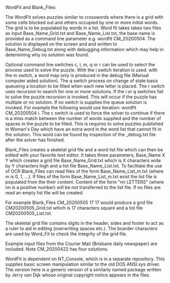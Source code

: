 WordFit and Blank_Files

The WordFit solves puzzles similar to crosswords where there is a grid with some
cells blocked out and others occupied by one or more initial words. The grid is
to be populated by words in a list. Word fit takes takes two files as input
Base_Name_Grid.txt and Base_Name_List.txt, the base name is provided as a
command line parameter e.g. wordfit CM_20200504. The solution is displayed on
the screen and and written to Base_Name_Debug.txt along with debugging
information which may help in determining why no solution was found.

Optional command line switches c, i, m, q or r can be used to select the process
used to solve the puzzle. With the i switch iteration is used. with the m
switch, a word map only is produced in the debug file (Manual computer aided
solution). The q switch process on change of state basis queueing a location to
be filled when each new letter is placed. The r switch uses recursion to search
for one or more solutions. If the i or q switches fail to solve the puzzle
recursion is invoked. This will occur if the puzzle has multiple or no solution.
If no switch is supplies the queue solution is invoked. For example the
following would use iteration: wordfit CM_20200504 i. The c switch is used to
force the solver to continue if there is a miss match between the number of
words supplied and the number of spaces in the puzzle to be filled. This is
requires to solve puzzles published in Woman's Day which have an extra word in
the word list that cannot fit in the solution. This word can be found by
inspection of the _debug.txt file after the solver has finished.

Blank_Files creates a skeletal grid file and a word list file which can then be
edited with your favorite text editor. It takes three parameters, Base_Name X Y
which creates a grid file Base_Name_Grid.txt which is X characters wide by Y
characters high and a list file Base_Name_List.txt. To facilitate the use of OCR
Blank_Files can read files of the form Base_Name_List_m.txt (where m is 0,
1, ...). If files of the form Base_Name_List_m.txt exist the list file is
populated from the their content. Content of the form "nn LETTERS" (where nn is
a positive number) will be not transferred to the list file. If no files are
read an empty list file will be created.

For example Blank_Files CM_20200505 17 17 would produce a grid file
CM20200505_Grid.txt which is 17 characters square and a list file
CM20200505_List.txt.

The skeletal grid file contains digits in the header, sides and footer to act as
a ruler to aid in editing (overwriting spaces etc.). The boarder characters are
used by Word_Fit to check the integrity of the grid file.

Example input files from the Courier Mail (Brisbane daily newspaper) are
included. Note CM_20200422 has four solutions.

WordFit is dependent on NT_Console, which is in a separate repository. This
supplies basic screen manipulation similar to the old DOS ANSI.sys driver. The
version here is a generic version of a similarly named package written by Jerry
van Dijk whose original copyright notice appears in the files.
